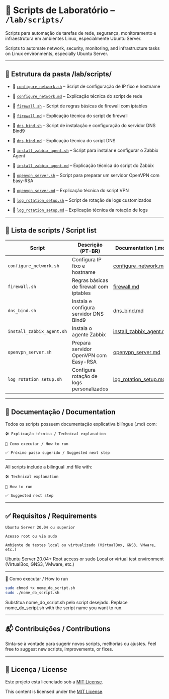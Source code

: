 # 🧪 Scripts de Laboratório – `/lab/scripts/`

Scripts para automação de tarefas de rede, segurança, monitoramento e infraestrutura em ambientes Linux, especialmente Ubuntu Server.

Scripts to automate network, security, monitoring, and infrastructure tasks on Linux environments, especially Ubuntu Server.

---

## 📁 Estrutura da pasta /lab/scripts/

- 📄 [`configure_network.sh`](./configure_network.sh) – Script de configuração de IP fixo e hostname  
- 📝 [`configure_network.md`](./configure_network.md) – Explicação técnica do script de rede  

- 📄 [`firewall.sh`](./firewall.sh) – Script de regras básicas de firewall com iptables  
- 📝 [`firewall.md`](./firewall.md) – Explicação técnica do script de firewall  

- 📄 [`dns_bind.sh`](./dns_bind.sh) – Script de instalação e configuração do servidor DNS Bind9  
- 📝 [`dns_bind.md`](./dns_bind.md) – Explicação técnica do script DNS  

- 📄 [`install_zabbix_agent.sh`](./install_zabbix_agent.sh) – Script para instalar e configurar o Zabbix Agent  
- 📝 [`install_zabbix_agent.md`](./install_zabbix_agent.md) – Explicação técnica do script do Zabbix  

- 📄 [`openvpn_server.sh`](./openvpn_server.sh) – Script para preparar um servidor OpenVPN com Easy-RSA  
- 📝 [`openvpn_server.md`](./openvpn_server.md) – Explicação técnica do script VPN  

- 📄 [`log_rotation_setup.sh`](./log_rotation_setup.sh) – Script de rotação de logs customizados  
- 📝 [`log_rotation_setup.md`](./log_rotation_setup.md) – Explicação técnica da rotação de logs

---

## 📜 Lista de scripts / Script list

| Script                        | Descrição (PT-BR)                                      | Documentation (.md)                       |
|------------------------------|--------------------------------------------------------|--------------------------------------------|
| `configure_network.sh`       | Configura IP fixo e hostname                          | [configure_network.md](./configure_network.md) |
| `firewall.sh`                | Regras básicas de firewall com iptables              | [firewall.md](./firewall.md)                   |
| `dns_bind.sh`                | Instala e configura servidor DNS Bind9               | [dns_bind.md](./dns_bind.md)                   |
| `install_zabbix_agent.sh`    | Instala o agente Zabbix                              | [install_zabbix_agent.md](./install_zabbix_agent.md) |
| `openvpn_server.sh`          | Prepara servidor OpenVPN com Easy-RSA                | [openvpn_server.md](./openvpn_server.md)       |
| `log_rotation_setup.sh`      | Configura rotação de logs personalizados             | [log_rotation_setup.md](./log_rotation_setup.md) |

---

## 📄 Documentação / Documentation

Todos os scripts possuem documentação explicativa bilíngue (.md) com:

    🛠️ Explicação técnica / Technical explanation

    🚀 Como executar / How to run

    ✅ Próximo passo sugerido / Suggested next step

---

All scripts include a bilingual .md file with:

    🛠️ Technical explanation

    🚀 How to run

    ✅ Suggested next step

---

## ✅ Requisitos / Requirements

    Ubuntu Server 20.04 ou superior

    Acesso root ou via sudo

    Ambiente de testes local ou virtualizado (VirtualBox, GNS3, VMware, etc.)

Ubuntu Server 20.04+
Root access or sudo
Local or virtual test environment (VirtualBox, GNS3, VMware, etc.)

---

🚀 Como executar / How to run
```bash
sudo chmod +x nome_do_script.sh
sudo ./nome_do_script.sh
```
Substitua nome_do_script.sh pelo script desejado.
Replace nome_do_script.sh with the script name you want to run.

---

## 📬 Contribuições / Contributions

Sinta-se à vontade para sugerir novos scripts, melhorias ou ajustes.
Feel free to suggest new scripts, improvements, or fixes.

---

## 📄 Licença / License

Este projeto está licenciado sob a [MIT License](https://github.com/Emersoft76/network-infrastructure-lab/blob/main/LICENSE).

This content is licensed under the [MIT License](https://github.com/Emersoft76/network-infrastructure-lab/blob/main/LICENSE).


